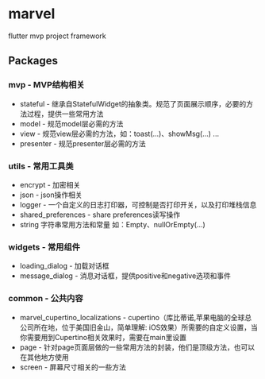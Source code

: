 # marvel

flutter mvp project framework

## Packages

### mvp - MVP结构相关
- stateful - 继承自StatefulWidget的抽象类。规范了页面展示顺序，必要的方法过程，提供一些常用方法
- model - 规范model层必需的方法
- view - 规范view层必需的方法，如：toast(...)、showMsg(...) ...
- presenter - 规范presenter层必需的方法

### utils - 常用工具类
- encrypt - 加密相关
- json - json操作相关
- logger - 一个自定义的日志打印器，可控制是否打印开关，以及打印堆栈信息
- shared_preferences - share preferences读写操作
- string 字符串常用方法和常量 如：Empty、nullOrEmpty(...)

### widgets - 常用组件
- loading_dialog - 加载对话框
- message_dialog - 消息对话框，提供positive和negative选项和事件

### common - 公共内容
- marvel_cupertino_localizations - cupertino（库比蒂诺,苹果电脑的全球总公司所在地，位于美国旧金山，简单理解: iOS效果）所需要的自定义设置，当你需要用到Cupertino相关效果时，需要在main里设置
- page - 针对page页面层做的一些常用方法的封装，他们是顶级方法，也可以在其他地方使用
- screen - 屏幕尺寸相关的一些方法
